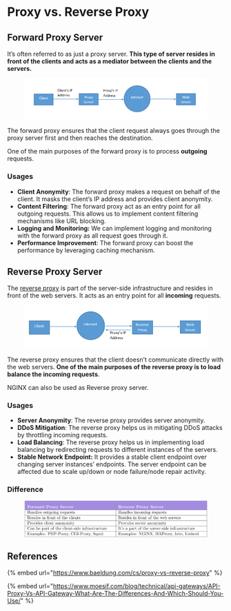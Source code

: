 # Proxy vs. Reverse Proxy

## Forward Proxy Server&#x20;

It’s often referred to as just a proxy server. **This type of server resides in front of the clients and acts as a mediator between the clients and the servers.**&#x20;

<figure><img src="../.gitbook/assets/image (1).png" alt=""><figcaption></figcaption></figure>

The forward proxy ensures that the client request always goes through the proxy server first and then reaches the destination.&#x20;

One of the main purposes of the forward proxy is to process **outgoing** requests.

### Usages

* **Client Anonymity**: The forward proxy makes a request on behalf of the client. It masks the client’s IP address and provides client anonymity.
* **Content Filtering**: The forward proxy act as an entry point for all outgoing requests. This allows us to implement content filtering mechanisms like URL blocking.
* **Logging and Monitoring:** We can implement logging and monitoring with the forward proxy as all request goes through it.
* **Performance Improvement**:  The forward proxy can boost the performance by leveraging caching mechanism.

## Reverse Proxy Server

The [reverse proxy](https://www.baeldung.com/cs/api-gateway-vs-reverse-proxy) is part of the server-side infrastructure and resides in front of the web servers. It acts as an entry point for all **incoming** requests.&#x20;

<figure><img src="../.gitbook/assets/image (13).png" alt=""><figcaption></figcaption></figure>

The reverse proxy ensures that the client doesn’t communicate directly with the web servers. **One of the main purposes of the reverse proxy is to load balance the incoming requests**.

NGINX can also be used as Reverse proxy server.

### Usages

* **Server Anonymity**: The reverse proxy provides server anonymity.
* **DDoS Mitigation**: The reverse proxy helps us in mitigating DDoS attacks by throttling incoming requests.
* **Load Balancing**: The reverse proxy helps us in implementing load balancing by redirecting requests to different instances of the servers.
* **Stable Network Endpoint:** It provides a stable client endpoint over changing server instances’ endpoints. The server endpoint can be affected due to scale up/down or node failure/node repair activity.

### Difference

<figure><img src="../.gitbook/assets/image.png" alt=""><figcaption></figcaption></figure>

## References

{% embed url="https://www.baeldung.com/cs/proxy-vs-reverse-proxy" %}

{% embed url="https://www.moesif.com/blog/technical/api-gateways/API-Proxy-Vs-API-Gateway-What-Are-The-Differences-And-Which-Should-You-Use/" %}
